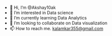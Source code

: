 - 👋 Hi, I’m @Akshay10ak
- 👀 I’m interested in Data science
- 🌱 I’m currently learning Data Analytics
- 💞️ I’m looking to collaborate on Data visualization
- 📫 How to reach me. kalamkar355@gmail.com

<!---
Akshay10ak/Akshay10ak is a ✨ special ✨ repository because its `README.md` (this file) appears on your GitHub profile.
You can click the Preview link to take a look at your changes.
--->
